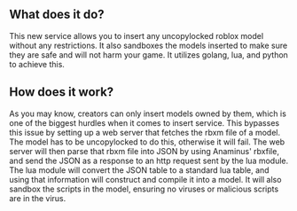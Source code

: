 ## What does it do?
This new service allows you to insert any uncopylocked roblox model without any restrictions. It also sandboxes the models inserted to make sure they are safe and will not harm your game. It utilizes golang, lua, and python to achieve this.

## How does it work?
As you may know, creators can only insert models owned by them, which is one of the biggest hurdles when it comes to insert service. This bypasses this issue by setting up a web server that fetches the rbxm file of a model. The model has to be uncopylocked to do this, otherwise it will fail. The web server will then parse that rbxm file into JSON by using Anaminus' rbxfile, and send the JSON as a response to an http request sent by the lua module. The lua module will convert the JSON table to a standard lua table, and using that information will construct and compile it into a model. It will also sandbox the scripts in the model, ensuring no viruses or malicious scripts are in the virus.
